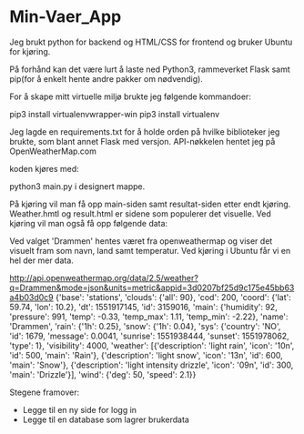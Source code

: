# Min-Vaer_App

Jeg brukt python for backend og HTML/CSS for frontend og bruker Ubuntu for kjøring. 

På forhånd kan det være lurt å laste ned Python3, rammeverket Flask samt pip(for å enkelt hente andre pakker om nødvendig). 

For å skape mitt virtuelle miljø brukte jeg følgende kommandoer:

pip3 install virtualenvwrapper-win
pip3 install virtualenv

Jeg lagde en requirements.txt for å holde orden på hvilke biblioteker jeg brukte, som blant annet Flask med versjon.
API-nøkkelen hentet jeg på OpenWeatherMap.com

koden kjøres med:

python3 main.py i designert mappe. 

På kjøring vil man få opp main-siden samt resultat-siden etter endt kjøring. Weather.hmtl og result.html er sidene som populerer det visuelle. 
Ved kjøring vil man også få opp følgende data:

Ved valget 'Drammen' hentes været fra openweathermap og viser det visuelt fram som navn, land samt temperatur. Ved kjøring i Ubuntu får vi en hel der mer data. 

http://api.openweathermap.org/data/2.5/weather?q=Drammen&mode=json&units=metric&appid=3d0207bf25d9c175e45bb63a4b03d0c9
{'base': 'stations',
 'clouds': {'all': 90},
 'cod': 200,
 'coord': {'lat': 59.74, 'lon': 10.2},
 'dt': 1551917145,
 'id': 3159016,
 'main': {'humidity': 92,
          'pressure': 991,
          'temp': -0.33,
          'temp_max': 1.11,
          'temp_min': -2.22},
 'name': 'Drammen',
 'rain': {'1h': 0.25},
 'snow': {'1h': 0.04},
 'sys': {'country': 'NO',
         'id': 1679,
         'message': 0.0041,
         'sunrise': 1551938444,
         'sunset': 1551978062,
         'type': 1},
 'visibility': 4000,
 'weather': [{'description': 'light rain',
              'icon': '10n',
              'id': 500,
              'main': 'Rain'},
             {'description': 'light snow',
              'icon': '13n',
              'id': 600,
              'main': 'Snow'},
             {'description': 'light intensity drizzle',
              'icon': '09n',
              'id': 300,
              'main': 'Drizzle'}],
 'wind': {'deg': 50, 'speed': 2.1}}

Stegene framover:

- Legge til en ny side for logg in
- Legge til en database som lagrer brukerdata
